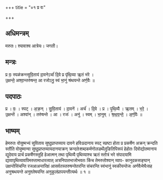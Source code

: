 +++
title = "०१ प्र वः"

+++
## अधिमन्त्रम्
मरुतः। श्यावाश्व आत्रेयः। जगती।

## मन्त्रः
प्र वः॒ स्पळ॑क्रन्त्सुवि॒ताय॑ दा॒वनेऽर्चा॑ दि॒वे प्र पृ॑थि॒व्या ऋ॒तं भ॑रे ।  
उ॒क्षन्ते॒ अश्वा॒न्तरु॑षन्त॒ आ रजोऽनु॒ स्वं भा॒नुं श्र॑थयन्ते अर्ण॒वैः ॥

## पदपाठः
प्र । वः॒ । स्पट् । अ॒क्र॒न् । सु॒वि॒ताय॑ । दा॒वने॑ । अर्च॑ । दि॒वे । प्र । पृ॒थि॒व्यै । ऋ॒तम् । भ॒रे॒ ।  
उ॒क्षन्ते॑ । अश्वा॑न् । तरु॑षन्ते । आ । रजः॑ । अनु॑ । स्वम् । भा॒नुम् । श्र॒थ॒य॒न्ते॒ । अ॒र्ण॒वैः ॥

## भाष्यम्
हेमरुतः वोयुष्मभ्यं सुविताय सुष्ठुप्राप्तव्याय दावने हविःप्रदानाय स्पट् स्प्रष्टा होता प्र प्रकर्षेण अक्रन् क्रन्दति स्तौति वोयुष्मान्वा सुष्ठुप्राप्तव्यायदानयाक्रन् क्रन्दतेःशब्दकर्मणोलडर्थेलुङितिपिरूपं हेहोतः दिवोद्योतमानाय द्युदेवाय प्रार्च प्रकर्षेणस्तुहि हेआत्मन् तथा पृथिव्यै पृथिव्याश्च ऋतं स्तोत्रं भरे संपादयामि द्यावापृथिव्यावपिमरुतामाधारत्वात् अत्रनिपातभाजोभवतः किंच तेमरुतोश्वान् व्याप- कानुदकसङ्घान् उक्षन्तेसिंचन्ति रजआअन्तरिक्षं आसर्वतस्तरुषन्तेतरन्ति संचरन्ति स्वंभानुं स्वकीयन्तेजः अर्णवैःमेघैःसह अनुश्रथयन्ते अनुश्लेषयन्ति अनुकूलंप्रापयन्तीत्यर्थः ॥ १ ॥